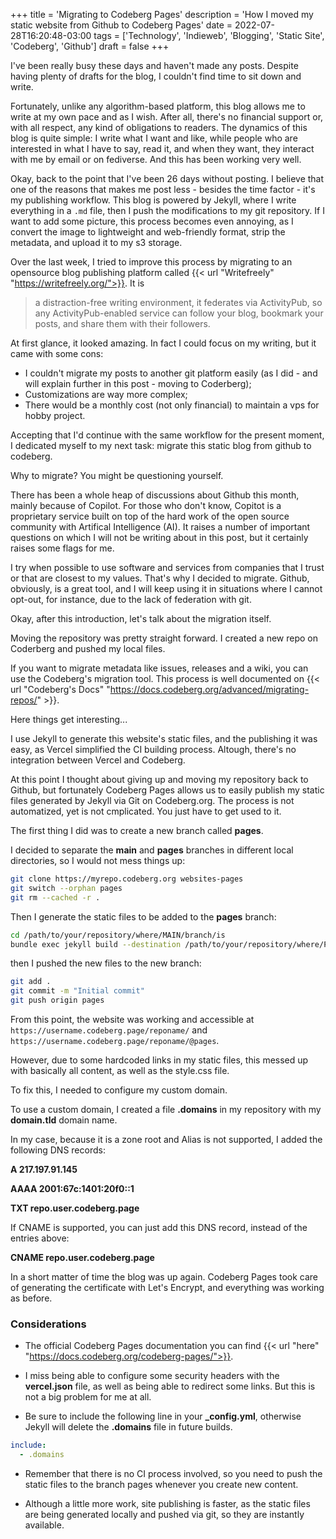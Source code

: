 +++
title = 'Migrating to Codeberg Pages'
description = 'How I moved my static website from Github to Codeberg Pages'
date = 2022-07-28T16:20:48-03:00
tags = ['Technology', 'Indieweb', 'Blogging', 'Static Site', 'Codeberg', 'Github']
draft = false
+++

I've been really busy these days and haven't made any posts. Despite having plenty of drafts for the blog, I couldn't find time to sit down and write.

Fortunately, unlike any algorithm-based platform, this blog allows me to write at my own pace and as I wish. After all, there's no financial support or, with all respect, any kind of obligations to readers. The dynamics of this blog is quite simple: I write what I want and like, while people who are interested in what I have to say, read it, and when they want, they interact with me by email or on fediverse. And this has been working very well.

Okay, back to the point that I've been 26 days without posting. I believe that one of the reasons that makes me post less - besides the time factor - it's my publishing workflow. This blog is powered by Jekyll, where I write everything in a `.md` file, then I push the modifications to my git repository. If I want to add some picture, this process becomes even annoying, as I convert the image to lightweight and web-friendly format, strip the metadata, and upload it to my s3 storage.

Over the last week, I tried to improve this process by migrating to an opensource blog publishing platform called {{< url "Writefreely" "https://writefreely.org/">}}. It is

> a distraction-free writing environment, it federates via ActivityPub, so any ActivityPub-enabled service can follow your blog, bookmark your posts, and share them with their followers.

At first glance, it looked amazing. In fact I could focus on my writing, but it came with some cons:

- I couldn't migrate my posts to another git platform easily (as I did - and will explain further in this post - moving to Coderberg);
- Customizations are way more complex;
- There would be a monthly cost (not only financial) to maintain a vps for hobby project.

Accepting that I'd continue with the same workflow for the present moment, I dedicated myself to my next task: migrate this static blog from github to codeberg.

Why to migrate? You might be questioning yourself.

There has been a whole heap of discussions about Github this month, mainly because of Copilot. For those who don't know, Copitot is a proprietary service built on top of the hard work of the open source community with Artifical Intelligence (AI). It raises a number of important questions on which I will not be writing about in this post, but it certainly raises some flags for me.

I try when possible to use software and services from companies that I trust or that are closest to my values. That's why I decided to migrate. Github, obviously, is a great tool, and I will keep using it in situations where I cannot opt-out, for instance, due to the lack of federation with git.

Okay, after this introduction, let's talk about the migration itself.

Moving the repository was pretty straight forward. I created a new repo on Coderberg and pushed my local files.

If you want to migrate metadata like issues, releases and a wiki, you can use the Codeberg's migration tool. This process is well documented on {{< url "Codeberg's Docs" "https://docs.codeberg.org/advanced/migrating-repos/" >}}.

Here things get interesting...

I use Jekyll to generate this website's static files, and the publishing it was easy, as Vercel simplified the CI building process. Altough, there's no integration between Vercel and Codeberg.

At this point I thought about giving up and moving my repository back to Github, but fortunately Codeberg Pages allows us to easily publish my static files generated by Jekyll via Git on Codeberg.org. The process is not automatized, yet is not cmplicated. You just have to get used to it.

The first thing I did was to create a new branch called **pages**.

I decided to separate the **main** and **pages** branches in different local directories, so I would not mess things up: 

```bash
git clone https://myrepo.codeberg.org websites-pages
git switch --orphan pages
git rm --cached -r .
```

Then I generate the static files to be added to the **pages** branch:

```bash
cd /path/to/your/repository/where/MAIN/branch/is
bundle exec jekyll build --destination /path/to/your/repository/where/PAGES/branch/is
```

then I pushed the new files to the new branch:

```bash
git add .
git commit -m "Initial commit"
git push origin pages
```

From this point, the website was working and accessible at `https://username.codeberg.page/reponame/` and `https://username.codeberg.page/reponame/@pages`.

However, due to some hardcoded links in my static files, this messed up with basically all content, as well as the style.css file.

To fix this, I needed to configure my custom domain.

To use a custom domain, I created a file **.domains** in my repository with my **domain.tld** domain name.

In my case, because it is a zone root and Alias is not supported, I added the following DNS records:

**A  217.197.91.145**

**AAAA  2001:67c:1401:20f0::1**

**TXT repo.user.codeberg.page**

If CNAME is supported, you can just add this DNS record, instead of the entries above:

**CNAME repo.user.codeberg.page**

In a short matter of time the blog was up again. Codeberg Pages took care of generating the certificate with Let's Encrypt, and everything was working as before.

### Considerations

- The official Codeberg Pages documentation you can find {{< url "here" "https://docs.codeberg.org/codeberg-pages/">}}.

- I miss being able to configure some security headers with the **vercel.json** file, as well as being able to redirect some links. But this is not a big problem for me at all.

- Be sure to include the following line in your **_config.yml**, otherwise Jekyll will delete the **.domains** file in future builds.

```yml
include:
  - .domains
```

- Remember that there is no CI process involved, so you need to push the static files to the branch pages whenever you create new content.

- Although a little more work, site publishing is faster, as the static files are being generated locally and pushed via git, so they are instantly available.